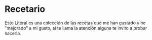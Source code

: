 # Recetario
Esto Literal es una colección de las recetas que me han gustado y he "mejorado" a mi gusto, si te llama la atención alguna te invito a probar hacerla.